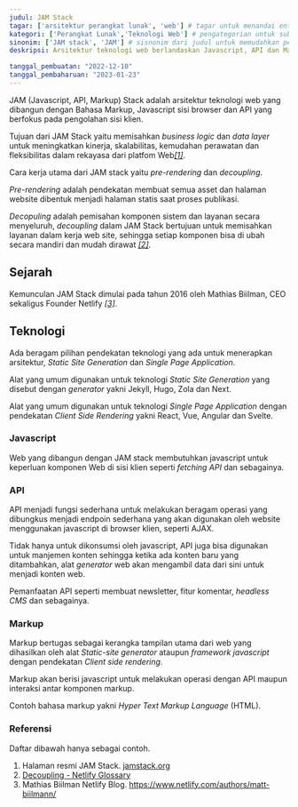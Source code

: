 ```yaml
---
judul: JAM Stack
tagar: ['arsitektur perangkat lunak', 'web'] # tagar untuk menandai entri ensiklopedia sejenis
kategori: ['Perangkat Lunak','Teknologi Web'] # pengategorian untuk sub bidang keilmuan tertentu.
sinonim: ['JAM stack', 'JAM'] # sisnonim dari judul untuk memudahkan pencarian
deskripsi: Arsitektur teknologi web berlandaskan Javascript, API dan Markup.

tanggal_pembuatan: "2022-12-10"
tanggal_pembaharuan: "2023-01-23"
---
```


JAM (Javascript, API, Markup) Stack  adalah arsitektur teknologi web yang dibangun dengan Bahasa Markup, Javascript sisi browser dan API yang berfokus pada pengolahan sisi klien.

Tujuan dari JAM Stack yaitu memisahkan _business logic_ dan _data layer_ untuk meningkatkan kinerja, skalabilitas, kemudahan perawatan dan fleksibilitas dalam rekayasa dari platfom Web<cite>[\[1\]](#JAMORG)</cite>.

Cara kerja utama dari JAM stack yaitu _pre-rendering_ dan _decoupling_. 

_Pre-rendering_ adalah pendekatan membuat semua asset dan halaman website dibentuk menjadi halaman statis saat proses publikasi.

_Decopuling_ adalah pemisahan komponen sistem dan layanan secara menyeluruh, _decoupling_ dalam JAM Stack bertujuan untuk memisahkan layanan dalam kerja web site, sehingga setiap komponen bisa di ubah secara mandiri dan mudah dirawat <cite>[\[2\]](#JAMRES)</cite>.


## Sejarah

Kemunculan JAM Stack dimulai pada tahun 2016 oleh Mathias Biilman, CEO sekaligus Founder Netlify <cite>[\[3\]](#BIINET)</cite>.

## Teknologi

Ada beragam pilihan pendekatan teknologi yang ada untuk menerapkan arsitektur, _Static Site Generation_ dan _Single Page Application_.

Alat yang umum digunakan untuk teknologi _Static Site Generation_ yang disebut dengan _generator_ yakni Jekyll, Hugo, Zola dan Next.

Alat yang umum digunakan untuk teknologi _Single Page Application_ dengan pendekatan _Client Side Rendering_ yakni React, Vue, Angular dan Svelte.

### Javascript

Web yang dibangun dengan JAM stack membutuhkan javascript untuk keperluan komponen Web di sisi klien seperti _fetching API_ dan sebagainya.

### API

API menjadi fungsi sederhana untuk melakukan beragam operasi yang dibungkus menjadi endpoin sederhana yang akan digunakan oleh website menggunakan javascript di browser klien, seperti AJAX. 

Tidak hanya untuk dikonsumsi oleh javascript, API juga bisa digunakan untuk manjemen konten sehingga 
ketika ada konten baru yang ditambahkan, alat _generator_ web akan mengambil data dari sini untuk menjadi konten web.

Pemanfaatan API seperti membuat newsletter, fitur komentar, _headless CMS_ dan sebagainya.

### Markup 

Markup bertugas sebagai kerangka tampilan utama dari web yang dihasilkan oleh alat _Static-site generator_ ataupun _framework javascript_ dengan pendekatan _Client side rendering_.

Markup akan berisi javascript untuk melakukan operasi dengan API maupun interaksi antar komponen markup. 

Contoh bahasa markup yakni _Hyper Text Markup Language_ (HTML).

### Referensi

Daftar dibawah hanya sebagai contoh.

<ol>
    <li id="JAMORG">
        Halaman resmi JAM Stack. <a href="https://jamstack.org">jamstack.org</a>
    </li>
    <li id="JAMRES">
        <a href="https://jamstack.org/glossary/decoupling/">Decoupling - Netlify Glossary </a>
    </li>
    <li id="BIINET">
        Mathias Biilman Netlify Blog. <a href="https://www.netlify.com/authors/matt-biilmann/">https://www.netlify.com/authors/matt-biilmann/</a>
    </li>
</ol>
